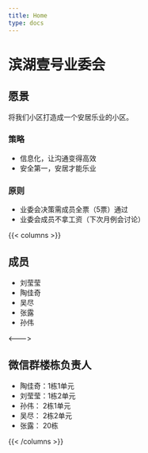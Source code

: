 ```yaml
---
title: Home
type: docs
---
```


# 滨湖壹号业委会

## 愿景

将我们小区打造成一个安居乐业的小区。

### 策略

- 信息化，让沟通变得高效
- 安全第一，安居才能乐业

### 原则

- 业委会决策需成员全票（5票）通过
- 业委会成员不拿工资（下次月例会讨论）

{{< columns >}}
## 成员

- 刘莹莹
- 陶佳奇
- 吴尽
- 张露
- 孙伟

<--->

## 微信群楼栋负责人

- 陶佳奇：1栋1单元
- 刘莹莹：1栋2单元
- 孙伟：  2栋1单元
- 吴尽：  2栋2单元
- 张露：  20栋

{{< /columns >}}

